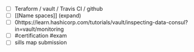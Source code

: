 -  [ ] Teraform / vault / Travis CI / github 
-  [ ] [[Name spaces]] (expand)
-  [ ] 0https://learn.hashicorp.com/tutorials/vault/inspecting-data-consul?in=vault/monitoring
-  [ ] #certification #exam 
-  [ ] sills map submission